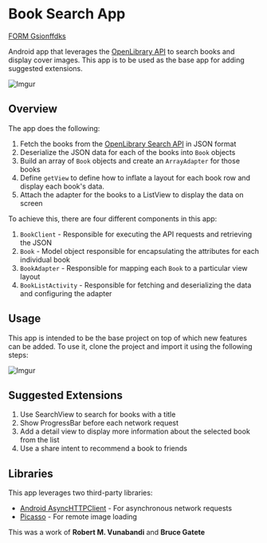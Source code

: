 # Book Search App

[FORM Gsionffdks](https://github.com/codepath/android-booksearch-exercise)

Android app that leverages the [OpenLibrary API](https://openlibrary.org/developers/api) to search books and display cover images. This app is to be used as the base app for adding suggested extensions.

![Imgur](http://i.imgur.com/NJmF42Yl.png)

## Overview

The app does the following:

1. Fetch the books from the [OpenLibrary Search API](https://openlibrary.org/dev/docs/api/search) in JSON format
2. Deserialize the JSON data for each of the books into `Book` objects
3. Build an array of `Book` objects and create an `ArrayAdapter` for those books
4. Define `getView` to define how to inflate a layout for each book row and display each book's data.
5. Attach the adapter for the books to a ListView to display the data on screen

To achieve this, there are four different components in this app:

1. `BookClient` - Responsible for executing the API requests and retrieving the JSON
2. `Book` - Model object responsible for encapsulating the attributes for each individual book
3. `BookAdapter` - Responsible for mapping each `Book` to a particular view layout
4. `BookListActivity` - Responsible for fetching and deserializing the data and configuring the adapter

## Usage
This app is intended to be the base project on top of which new features can be added. To use it, clone the project and import it using the following steps:

![Imgur](http://i.imgur.com/joPKoTk.gif)

## Suggested Extensions

1. Use SearchView to search for books with a title
2. Show ProgressBar before each network request
3. Add a detail view to display more information about the selected book from the list
4. Use a share intent to recommend a book to friends

## Libraries

This app leverages two third-party libraries:

 * [Android AsyncHTTPClient](http://loopj.com/android-async-http/) - For asynchronous network requests
 * [Picasso](http://square.github.io/picasso/) - For remote image loading


This was a work of **Robert M. Vunabandi** and **Bruce Gatete**
